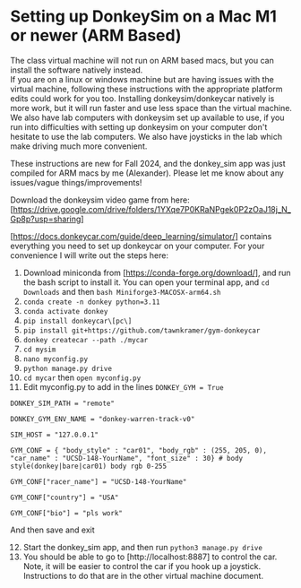 # Setting up DonkeySim on a Mac M1 or newer (ARM Based)
The class virtual machine will not run on ARM based macs, but you can install the software natively instead.  
If you are on a linux or windows machine but are having issues with the virtual machine, following these instructions with the appropriate platform edits could work for you too. Installing donkeysim/donkeycar natively is more work, but it will run faster and use less space than the virtual machine.   
We also have lab computers with donkeysim set up available to use, if you run into difficulties with setting up donkeysim on your computer don't hesitate to use the lab computers. We also have joysticks in the lab which make driving much more convenient.  

These instructions are new for Fall 2024, and the donkey_sim app was just compiled for ARM macs by me (Alexander). Please let me know about any issues/vague things/improvements!  

Download the donkeysim video game from here:
[https://drive.google.com/drive/folders/1YXqe7P0KRaNPgek0P2zOaJ18j_N_Gp8p?usp=sharing]

[https://docs.donkeycar.com/guide/deep_learning/simulator/] contains everything you need to set up donkeycar on your computer. For your convenience I will write out the steps here:

1. Download miniconda from [https://conda-forge.org/download/], and run the bash script to install it. You can open your terminal app, and ```cd Downloads``` and then ```bash Miniforge3-MACOSX-arm64.sh```
2. ```conda create -n donkey python=3.11```  
3. ```conda activate donkey```  
4. ```pip install donkeycar\[pc\]```
5. ```pip install git+https://github.com/tawnkramer/gym-donkeycar```
6. ```donkey createcar --path ./mycar```
7. ```cd mysim```
8. ```nano myconfig.py```
9. ```python manage.py drive```
10. ```cd mycar``` then ```open myconfig.py```
11. Edit myconfig.py to add in the lines
    ```DONKEY_GYM = True  ```
    
```DONKEY_SIM_PATH = "remote"  ```

```DONKEY_GYM_ENV_NAME = "donkey-warren-track-v0"```

```SIM_HOST = "127.0.0.1" ``` 

```GYM_CONF = { "body_style" : "car01", "body_rgb" : (255, 205, 0), "car_name" : "UCSD-148-YourName", "font_size" : 30} # body style(donkey|bare|car01) body rgb 0-255  ```

```GYM_CONF["racer_name"] = "UCSD-148-YourName"  ```

```GYM_CONF["country"] = "USA"  ```

```GYM_CONF["bio"] = "pls work"  ```

And then save and exit

12. Start the donkey_sim app, and then run ```python3 manage.py drive```
13. You should be able to go to [http://localhost:8887] to control the car. Note, it will be easier to control the car if you hook up a joystick. Instructions to do that are in the other virtual machine document.
